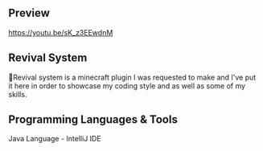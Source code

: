 ## Preview
https://youtu.be/sK_z3EEwdnM

## Revival System
📢Revival system is a minecraft plugin I was requested to make and I've put it here in order to showcase my coding style and as well as some of my skills.

## Programming Languages & Tools
Java Language - IntelliJ IDE 
